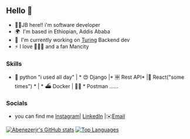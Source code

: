Hello 👋 
----
* 👨‍🦱JB here!! i'm  software developer 
* 🌍  I'm based in Ethiopian, Addis Ababa
* 🚀  I'm currently working on [Turing](http://turing.com) Backend dev
* ⚡ I love 🏀⛹️‍♀️ and a fan Mancity
  
### Skills

* 🐍 python  "i used all day" | * 😍 Django |* 🈸 Rest API* |🥵 React("some times") * | * ⛴️ Docker | 👨‍🚀 * Postman ......

### Socials
* you can find me [Instagram](https://www.instagram.com/abenezerj01)| [Linkedln](www.linkedin.com/in/abenezer-alemayehu0) |✉️[Email](mailto:alemayehuabenezer14@gmail.com)

<a href="http://www.github.com/Abenezerjr"><img src="https://github-readme-stats.vercel.app/api?username=Abenezerjr&show_icons=true&hide=&count_private=true&title_color=0891b2&text_color=ffffff&icon_color=000000&bg_color=000000&hide_border=true&show_icons=true" alt="Abenezerjr's GitHub stats" /></a>
<a href="https://github.com/Abenezerjr" align="left"><img src="https://github-readme-stats.vercel.app/api/top-langs/?username=Abenezerjr&langs_count=10&title_color=0891b2&text_color=ffffff&icon_color=000000&bg_color=000000&hide_border=true&locale=en&custom_title=Top%20%Languages" alt="Top Languages" /></a>
